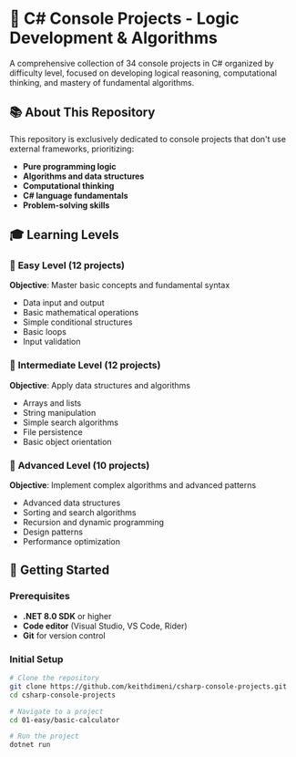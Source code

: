 # 🎯 C# Console Projects - Logic Development & Algorithms

A comprehensive collection of 34 console projects in C# organized by difficulty level, focused on developing logical reasoning, computational thinking, and mastery of fundamental algorithms.

## 📚 About This Repository

This repository is exclusively dedicated to console projects that don't use external frameworks, prioritizing:
- **Pure programming logic**
- **Algorithms and data structures**
- **Computational thinking**
- **C# language fundamentals**
- **Problem-solving skills**

## 🎓 Learning Levels

### 📗 **Easy Level** (12 projects)
**Objective**: Master basic concepts and fundamental syntax
- Data input and output
- Basic mathematical operations
- Simple conditional structures
- Basic loops
- Input validation

### 📙 **Intermediate Level** (12 projects) 
**Objective**: Apply data structures and algorithms
- Arrays and lists
- String manipulation
- Simple search algorithms
- File persistence
- Basic object orientation

### 📕 **Advanced Level** (10 projects)
**Objective**: Implement complex algorithms and advanced patterns
- Advanced data structures
- Sorting and search algorithms
- Recursion and dynamic programming
- Design patterns
- Performance optimization

## 🚀 Getting Started

### Prerequisites
- **.NET 8.0 SDK** or higher
- **Code editor** (Visual Studio, VS Code, Rider)
- **Git** for version control

### Initial Setup
```bash
# Clone the repository
git clone https://github.com/keithdimeni/csharp-console-projects.git
cd csharp-console-projects

# Navigate to a project
cd 01-easy/basic-calculator

# Run the project
dotnet run